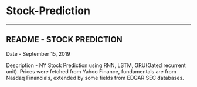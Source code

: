 # Stock-Prediction


--------------------------------------------------------------------------
README - STOCK PREDICTION
--------------------------------------------------------------------------

Date		- September 15, 2019

Description	- NY Stock Prediction using RNN, LSTM, GRU(Gated recurrent unit). Prices were fetched from Yahoo Finance, fundamentals are from Nasdaq Financials, extended by some fields from EDGAR SEC databases.
